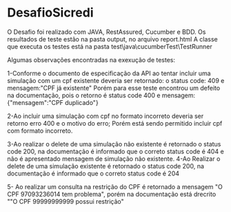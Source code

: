 # DesafioSicredi
 
O Desafio foi realizado com JAVA, RestAssured, Cucumber e BDD.
Os resultados de teste estão na pasta output, no arquivo report.html
A classe que executa os testes está na pasta test\java\cucumberTest\TestRunner

Algumas observações encontradas na exexução de testes:

1-Conforme o documento de especificação da API ao tentar incluir uma simulação com um cpf existente deveria ser retornado:
 o status code: 409 e mensagem:"CPF já existente" 
 Porém para esse teste encontrou um defeito na documentação, pois o retorno é status code 400 e mensagem: {"mensagem":"CPF duplicado"}

2-Ao incluir uma simulação com cpf no formato incorreto deveria ser retorno erro 400 e o motivo do erro;
 Porém está sendo permitido incluir cpf com formato incorreto.
 
3-Ao realizar o delete de uma simulação não existente é retornado o status code 200, na documentação é informado que o correto status code é 404 e não é apresentado mensagem de simulação não existente.
4-Ao Realizar o delete de uma simulação existente é retornado o status code 200, na documentação é informado que o correto status code é 204 

5- Ao realizar um consulta na restrição do CPF é retornado a mensagem "O CPF 97093236014 tem problema",  porém na documentação está drecrito ""O CPF
99999999999 possui restrição" 
 
